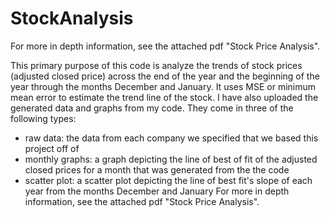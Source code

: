 # StockAnalysis
For more in depth information, see the attached pdf "Stock Price Analysis". 

This primary purpose of this code is analyze the trends of stock prices (adjusted closed price) across the end of the year and the beginning of the year through the months December and January. It uses MSE or minimum mean error to estimate the trend line of the stock. 
I have also uploaded the generated data and graphs from my code. They come in three of the following types:
- raw data: the data from each company we specified that we based this project off of
- monthly graphs: a graph depicting the line of best of fit of the adjusted closed prices for a month that was generated from the the code
- scatter plot: a scatter plot depicting the line of best fit's slope of each year from the months December and January
For more in depth information, see the attached pdf "Stock Price Analysis". 
